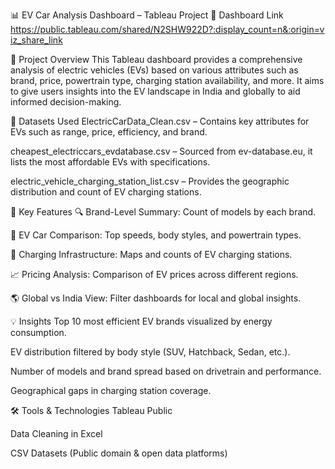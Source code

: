 📊 EV Car Analysis Dashboard – Tableau Project
🔗 Dashboard Link
https://public.tableau.com/shared/N2SHW922D?:display_count=n&:origin=viz_share_link


📌 Project Overview
This Tableau dashboard provides a comprehensive analysis of electric vehicles (EVs) based on various attributes such as brand, price, powertrain type, charging station availability, and more. It aims to give users insights into the EV landscape in India and globally to aid informed decision-making.

📁 Datasets Used
ElectricCarData_Clean.csv – Contains key attributes for EVs such as range, price, efficiency, and brand.

cheapest_electriccars_evdatabase.csv – Sourced from ev-database.eu, it lists the most affordable EVs with specifications.

electric_vehicle_charging_station_list.csv – Provides the geographic distribution and count of EV charging stations.

🧩 Key Features
🔍 Brand-Level Summary: Count of models by each brand.

🚗 EV Car Comparison: Top speeds, body styles, and powertrain types.

📍 Charging Infrastructure: Maps and counts of EV charging stations.

📈 Pricing Analysis: Comparison of EV prices across different regions.

🌎 Global vs India View: Filter dashboards for local and global insights.

💡 Insights
Top 10 most efficient EV brands visualized by energy consumption.

EV distribution filtered by body style (SUV, Hatchback, Sedan, etc.).

Number of models and brand spread based on drivetrain and performance.

Geographical gaps in charging station coverage.

🛠 Tools & Technologies
Tableau Public

Data Cleaning in Excel

CSV Datasets (Public domain & open data platforms)

